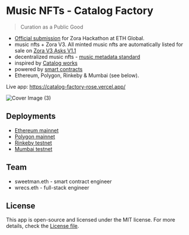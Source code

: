 # Music NFTs - Catalog Factory

> Curation as a Public Good

- [Official submission](https://ethglobal.com/showcase/catalog-factory-8jx5g) for Zora Hackathon at ETH Global. 
- music nfts + Zora V3. All minted music nfts are automatically listed for sale on [Zora V3 Asks V1.1](https://docs.zora.co/docs/smart-contracts/modules/Asks/zora-v3-asks-v1.1)
- decentralized music nfts - [music metadata standard](https://www.npmjs.com/package/onchain-music-metadata)
- inspired by [Catalog works](https://beta.catalog.works/)
- powered by [smart contracts](https://github.com/SweetmanTech/catalog-works)
- Ethereum, Polygon, Rinkeby & Mumbai (see below).

Live app: https://catalog-factory-rose.vercel.app/

![Cover Image (3)](https://user-images.githubusercontent.com/23249402/183305067-10d10e98-0fad-485a-bdab-b82d49a19a1d.png)


## Deployments

-   [Ethereum mainnet](https://etherscan.io/address/0x847058B7f0df8F8d76c03e3af853CB17284DcF75#code)
-   [Polygon mainnet](https://polygonscan.com/address/0xf79a182E8D10f696B54AfE9d86dF5f7E34aa1F88#code)
-   [Rinkeby testnet](https://rinkeby.etherscan.io/address/0x4270B8aE2F332615a4DdD09788BC60d3cFde0Ea4#code)
-   [Mumbai testnet](https://mumbai.polygonscan.com/address/0x83439E53bfcD6398B9b315f96a5dB689B82bfa0A#code)

## Team

-   sweetman.eth - smart contract engineer
-   wrecs.eth - full-stack engineer

## License

This app is open-source and licensed under the MIT license. For more details, check the [License file](LICENSE).
